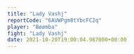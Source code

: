 ```yaml
---
title: "Lady Vashj"
reportCode: "6AVWPgm8tYbcFC2q"
player: "Bøømba"
fight: "Lady Vashj"
date: 2021-10-20T19:00:04.987000+00:00
---
```


